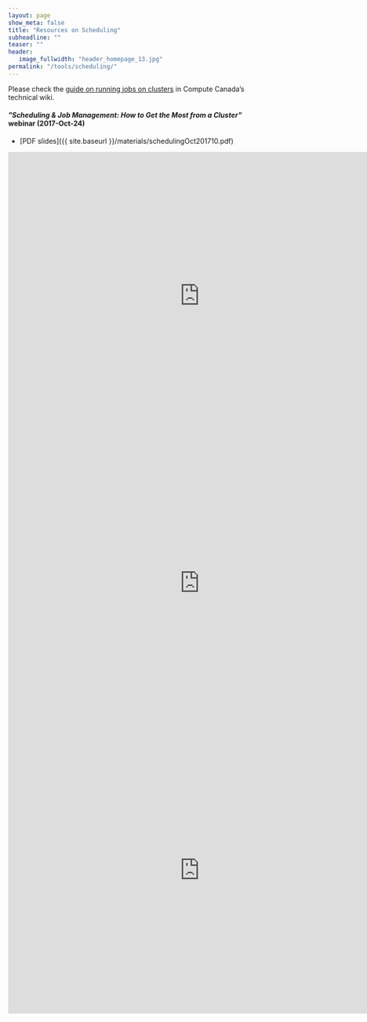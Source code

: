 ```yaml
---
layout: page
show_meta: false
title: "Resources on Scheduling"
subheadline: ""
teaser: ""
header:
   image_fullwidth: "header_homepage_13.jpg"
permalink: "/tools/scheduling/"
---
```


<!-- 1. Open `_config.yml` and work it through, it's well documented -->
<!-- 1. [Read the documentation][1] to check out all features of *Feeling Responsive*. -->
<!--  [1]: {{ site.url }}{{ site.baseurl }}/documentation/ -->

Please check the [guide on running jobs on clusters](https://docs.computecanada.ca/wiki/Running_jobs) in
Compute Canada&#8217;s technical wiki.

#### *"Scheduling & Job Management: How to Get the Most from a Cluster"* webinar (2017-Oct-24)

* [PDF slides]({{ site.baseurl }}/materials/schedulingOct201710.pdf)

<div class="flex-video">
	<iframe width="780" height="585" src="https://www.youtube.com/embed/RCodAqGlFeM" frameborder="0"
	allow="autoplay; encrypted-media" allowfullscreen></iframe>
</div>

<div class="flex-video">
	<iframe width="780" height="585" src="https://www.youtube.com/embed/x87cD6E4hGE" frameborder="0"
	allow="autoplay; encrypted-media" allowfullscreen></iframe>
</div>

<div class="flex-video">
	<iframe width="780" height="585" src="https://www.youtube.com/embed/MZlNDAgmhq8" frameborder="0"
	allow="autoplay; encrypted-media" allowfullscreen></iframe>
</div>
